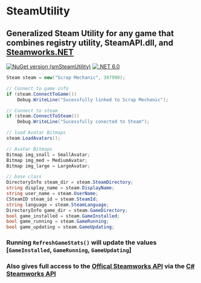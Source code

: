 # SteamUtility
## Generalized Steam Utility for any game that combines registry utility, SteamAPI.dll, and [Steamworks.NET](https://steamworks.github.io/)

[![NuGet version (smSteamUtility)](https://img.shields.io/nuget/v/smSteamUtility.svg)](https://www.nuget.org/packages/smSteamUtility/)  [![.NET 6.0](https://github.com/TheGuy920/smSteamUtility/actions/workflows/dotnet-desktop.yml/badge.svg?branch=main)](https://github.com/TheGuy920/smSteamUtility/actions/workflows/dotnet-desktop.yml)


```csharp
Steam steam = new("Scrap Mechanic", 387990);

// Connect to game info
if (steam.ConnectToGame())
    Debug.WriteLine("Sucessfully linked to Scrap Mechanic");

// Connect to steam
if (steam.ConnectToSteam())
    Debug.WriteLine("Sucessfully conected to Steam");

// load Avatar Bitmaps
steam.LoadAvatars();

// Avatar Bitmaps
Bitmap img_snall = SmallAvatar;
Bitmap img_med = MediumAvatar;
Bitmap img_large = LargeAvatar;

// base class
DirectoryInfo steam_dir = steam.SteamDirectory;
string display_name = steam.DisplayName;
string user_name = steam.UserName;
CSteamID steam_id = steam.SteamId;
string language = steam.SteamLanguage; 
DirectoryInfo game_dir = steam.GameDirectory; 
bool game_installed = steam.GameInstalled;
bool game_running = steam.GameRunning;
bool game_updating = steam.GameUpdating;
```

### Running `RefreshGameStats()` will update the values [`GameInstalled`, `GameRunning`, `GameUpdating`]

### Also gives full access to the [Offical Steamworks API](https://partner.steamgames.com/doc/sdk/api) via the [C# Steamworks API](https://steamworks.github.io/)


